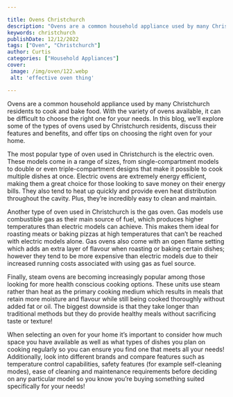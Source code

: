```yaml
---

title: Ovens Christchurch
description: "Ovens are a common household appliance used by many Christchurch residents to cook and bake food. With the variety of ovens availa...get more info"
keywords: christchurch
publishDate: 12/12/2022
tags: ["Oven", "Christchurch"]
author: Curtis
categories: ["Household Appliances"]
cover: 
 image: /img/oven/122.webp
 alt: 'effective oven thing'

---
```


Ovens are a common household appliance used by many Christchurch residents to cook and bake food. With the variety of ovens available, it can be difficult to choose the right one for your needs. In this blog, we’ll explore some of the types of ovens used by Christchurch residents, discuss their features and benefits, and offer tips on choosing the right oven for your home.

The most popular type of oven used in Christchurch is the electric oven. These models come in a range of sizes, from single-compartment models to double or even triple-compartment designs that make it possible to cook multiple dishes at once. Electric ovens are extremely energy efficient, making them a great choice for those looking to save money on their energy bills. They also tend to heat up quickly and provide even heat distribution throughout the cavity. Plus, they’re incredibly easy to clean and maintain.

Another type of oven used in Christchurch is the gas oven. Gas models use combustible gas as their main source of fuel, which produces higher temperatures than electric models can achieve. This makes them ideal for roasting meats or baking pizzas at high temperatures that can’t be reached with electric models alone. Gas ovens also come with an open flame setting which adds an extra layer of flavour when roasting or baking certain dishes; however they tend to be more expensive than electric models due to their increased running costs associated with using gas as fuel source. 

Finally, steam ovens are becoming increasingly popular among those looking for more health conscious cooking options. These units use steam rather than heat as the primary cooking medium which results in meals that retain more moisture and flavour while still being cooked thoroughly without added fat or oil. The biggest downside is that they take longer than traditional methods but they do provide healthy meals without sacrificing taste or texture! 

When selecting an oven for your home it’s important to consider how much space you have available as well as what types of dishes you plan on cooking regularly so you can ensure you find one that meets all your needs! Additionally, look into different brands and compare features such as temperature control capabilities, safety features (for example self-cleaning modes), ease of cleaning and maintenance requirements before deciding on any particular model so you know you’re buying something suited specifically for your needs!
